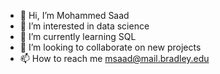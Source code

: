 - 👋 Hi, I’m Mohammed Saad
- 👀 I’m interested in data science
- 🌱 I’m currently learning SQL
- 💞️ I’m looking to collaborate on new projects
- 📫 How to reach me msaad@mail.bradley.edu

<!---
msaad7777/msaad7777 is a ✨ special ✨ repository because its `README.md` (this file) appears on your GitHub profile.
You can click the Preview link to take a look at your changes.
--->
